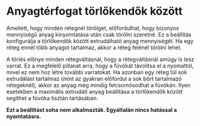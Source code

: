 # Anyagtérfogat törlőkendők között

Amellett, hogy minden rétegnél törölget, előfordulhat, hogy bizonyos mennyiségű anyag kinyomtatása után csak törölni szeretné. Ez a beállítás konfigurálja a törlőkendők között extrudálható anyag mennyiségét. Ha egy réteg ennél több anyagot tartalmaz, akkor a réteg felénél törölni lehet.

A törlés előnye minden rétegváltásnál, hogy a rétegváltásnál amúgy is lesz varrat. Ez a megfelelő pillanat arra, hogy a fúvókát távolítsa el a nyomattól, mivel ez nem hoz létre további varratokat. Ha azonban egy réteg túl sok extrudálást tartalmaz (mint az gyakran előfordul a sok bőrt tartalmazó rétegeknél), akkor az anyag még mindig felcsomósodhat a fúvókán. Ilyen esetekben a maximális extrudált anyag beállítása a törlőkendők között segíthet a fúvóka tisztán tartásában.

**Ezt a beállítást soha nem alkalmazták. Egyáltalán nincs hatással a nyomtatásra.**
